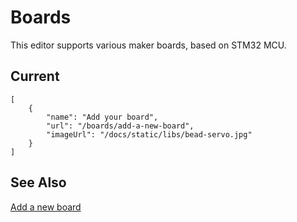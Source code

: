 # Boards

This editor supports various maker boards, based on STM32 MCU.

## Current

```codecard
[
    {
        "name": "Add your board",
        "url": "/boards/add-a-new-board",
        "imageUrl": "/docs/static/libs/bead-servo.jpg"
    }
]
```

## See Also
[Add a new board](/boards/add-a-new-board)
